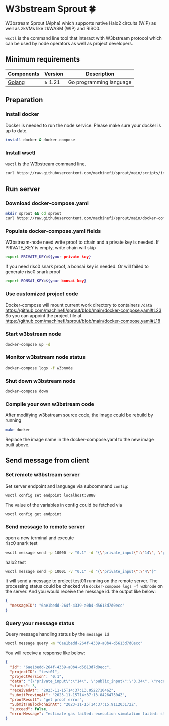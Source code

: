 # W3bstream Sprout :four_leaf_clover:

W3bstream Sprout (Alpha) which supports native Halo2 circuits (WIP) as well as zkVMs like zkWASM (WIP) and RISC0.

`wsctl` is the command line tool that interact with W3bstream protocol which can be used by node operators as well as project developers.

## Minimum requirements

| Components                   | Version   | Description             |
|------------------------------|-----------|-------------------------|
| [Golang](https://golang.org) | &ge; 1.21 | Go programming language |

## Preparation

### Install docker

Docker is needed to run the node service. Please make sure your docker is up to date.

```bash
install docker & docker-compose
```

### Install wsctl

`wsctl` is the W3bstream command line.

```bash
curl https://raw.githubusercontent.com/machinefi/sprout/main/scripts/install_wsctl.sh | bash
```

## Run server

### Download docker-compose.yaml

```bash
mkdir sprout && cd sprout
curl https://raw.githubusercontent.com/machinefi/sprout/main/docker-compose.yaml -o docker-compose.yaml
```

### Populate docker-compose.yaml fields

W3bstream-node need write proof to chain and a private key is needed. If PRIVATE_KEY is empty, write chain will skip   
```bash
export PRIVATE_KEY=${your private key}
```

If you need risc0 snark proof, a bonsai key is needed. Or will failed to generate risc0 snark proof
```bash
export BONSAI_KEY=${your bonsai key}
```

### Use customized project code

Docker-compose will mount current work directory to containers `/data` https://github.com/machinefi/sprout/blob/main/docker-compose.yaml#L23  
So you can appoint the project file at https://github.com/machinefi/sprout/blob/main/docker-compose.yaml#L18

### Start w3bstream node

```bash
docker-compose up -d
```

### Monitor w3bstream node status

```bash
docker-compose logs -f w3bnode
```

### Shut down w3bstream node

```bash
docker-compose down
```

### Compile your own w3bstream code

After modifying w3bstream source code, the image could be rebuild by running

```bash
make docker
```

Replace the image name in the docker-compose.yaml to the new image built above.

## Send message from client

### Set remote w3bstream server

Set server endpoint and language via subcommand `config`:

```bash
wsctl config set endpoint localhost:8888
```

The value of the variables in config could be fetched via

```bash
wsctl config get endpoint
```

### Send message to remote server

open a new terminal and execute  
risc0 snark test

```bash
wsctl message send -p 10000 -v "0.1" -d "{\"private_input\":\"14\", \"public_input\":\"3,34\", \"receipt_type\":\"Snark\"}"
```

halo2 test

```bash
wsctl message send -p 10001 -v "0.1" -d "{\"private_input\":\"4\"}"
```

It will send a message to project test01 running on the remote server. The processing status could be checked via `docker-compose logs -f w3bnode` on the server.
And you would receive the message id. the output like below:

```json
{
  "messageID": "6ae1bedd-264f-4339-a0b4-d5613d7d0ecc"
}
```

### Query your message status

Query message handling status by the `message id`

```sh
wsctl message query -m "6ae1bedd-264f-4339-a0b4-d5613d7d0ecc"
```

You will receive a response like below:

```json
{
  "id": "6ae1bedd-264f-4339-a0b4-d5613d7d0ecc",
  "projectID": "test01",
  "projectVersion": "0.1",
  "data": "{\"private_input\":\"14\", \"public_input\":\"3,34\", \"receipt_type\":\"Snark\"}",
  "status": 3,
  "receivedAt": "2023-11-15T14:37:13.052271046Z",
  "submitProvingAt": "2023-11-15T14:37:13.842647504Z",
  "proofResult": "get proof error",
  "SubmitToBlockchainAt": "2023-11-15T14:37:15.911203172Z",
  "succeed": false,
  "errorMessage": "estimate gas failed: execution simulation failed: status = 106"
}
```

